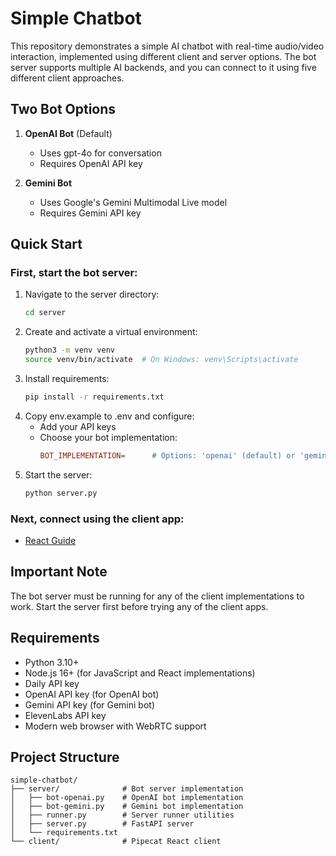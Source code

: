 # Simple Chatbot

This repository demonstrates a simple AI chatbot with real-time audio/video interaction, implemented using different client and server options. The bot server supports multiple AI backends, and you can connect to it using five different client approaches.

## Two Bot Options

1. **OpenAI Bot** (Default)

   - Uses gpt-4o for conversation
   - Requires OpenAI API key

2. **Gemini Bot**
   - Uses Google's Gemini Multimodal Live model
   - Requires Gemini API key


## Quick Start

### First, start the bot server:

1. Navigate to the server directory:
   ```bash
   cd server
   ```
2. Create and activate a virtual environment:
   ```bash
   python3 -m venv venv
   source venv/bin/activate  # On Windows: venv\Scripts\activate
   ```
3. Install requirements:
   ```bash
   pip install -r requirements.txt
   ```
4. Copy env.example to .env and configure:
   - Add your API keys
   - Choose your bot implementation:
     ```ini
     BOT_IMPLEMENTATION=      # Options: 'openai' (default) or 'gemini'
     ```
5. Start the server:
   ```bash
   python server.py
   ```

### Next, connect using the client app:

- [React Guide](client/react/README.md)

## Important Note

The bot server must be running for any of the client implementations to work. Start the server first before trying any of the client apps.

## Requirements

- Python 3.10+
- Node.js 16+ (for JavaScript and React implementations)
- Daily API key
- OpenAI API key (for OpenAI bot)
- Gemini API key (for Gemini bot)
- ElevenLabs API key
- Modern web browser with WebRTC support

## Project Structure

```
simple-chatbot/
├── server/              # Bot server implementation
│   ├── bot-openai.py    # OpenAI bot implementation
│   ├── bot-gemini.py    # Gemini bot implementation
│   ├── runner.py        # Server runner utilities
│   ├── server.py        # FastAPI server
│   └── requirements.txt
└── client/              # Pipecat React client
```
